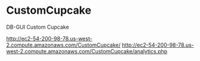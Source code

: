 CustomCupcake
=============

DB-GUI Custom Cupcake

http://ec2-54-200-98-78.us-west-2.compute.amazonaws.com/CustomCupcake/
http://ec2-54-200-98-78.us-west-2.compute.amazonaws.com/CustomCupcake/analytics.php